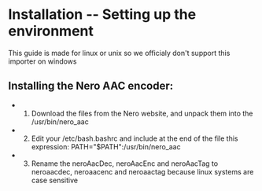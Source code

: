 # Installation -- Setting up the environment

This guide is made for linux or unix so we officialy don't support this importer on windows

## Installing the Nero AAC encoder:

* 1) Download the files from the Nero website, and unpack them into the /usr/bin/nero_aac 

* 2) Edit your /etc/bash.bashrc and include at the end of the file this expression: PATH="$PATH":/usr/bin/nero_aac

* 3) Rename the neroAacDec, neroAacEnc and neroAacTag to neroaacdec, neroaacenc and neroaactag because linux systems are case sensitive


